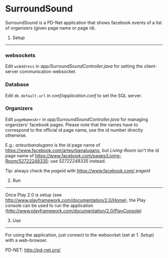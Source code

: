 SurroundSound
=============

SurroundSound is a PD-Net application that shows facebook events of a list of organizers (given page name or page id).

1. Setup
--------

### websockets
Edit
	`wsAddress`
in *app/SurroundSoundController.java* for setting the client-server communication websocket.

### Database
Edit
	`db.default.url`
in *conf/application.conf* to set the SQL server.

### Organizers
Edit
	`pageNamesArr`
in *app/SurroundSoundController.java* for managing organizers' facebook pages. Please note that the names have to correspond to the official id page name, use the id number direclty otherwise.

E.g.:
*arteurbanalugano* is the id page name of https://www.facebook.com/arteurbanalugano,
but *Living-Room* isn't the id page name of https://www.facebook.com/pages/Living-Room/52722248335: use *52722248335* instead.

Tip: always check the *pageid* with https://www.facebook.com/
*pageid*

2. Run
------
Once Play 2.0 is setup (see http://www.playframework.com/documentation/2.0/Home), the Play console can be used to run the application (http://www.playframework.com/documentation/2.0/PlayConsole)

3. Use
------
For using the application, just connect to the websocket (set at *1. Setup*) with a web-browser.


PD-NET: http://pd-net.org/